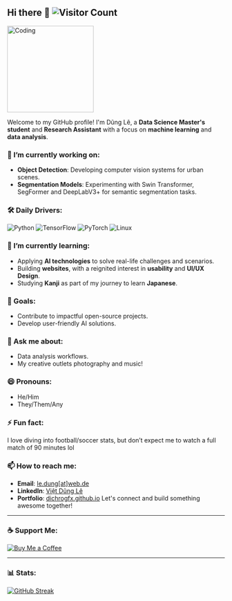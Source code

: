 ## Hi there 👋 ![Visitor Count](https://komarev.com/ghpvc/?username=dichrogfx&color=blue)
<img src="https://media.giphy.com/media/WFZvB7VIXBgiz3oDXE/giphy.gif" width="200" alt="Coding">

<!--
**dichrogfx/dichrogfx** is a ✨ _special_ ✨ repository because its `README.md` (this file) appears on your GitHub profile.

Here are some ideas to get you started:

- 🔭 I’m currently working on ...
- 🌱 I’m currently learning ...
- 👯 I’m looking to collaborate on ...
- 🤔 I’m looking for help with ...
- 💬 Ask me about ...
- 📫 How to reach me: ...
- 😄 Pronouns: ...
- ⚡ Fun fact: ...
-->

Welcome to my GitHub profile! I'm Dũng Lê, a **Data Science Master's student** and **Research Assistant** with a focus on **machine learning** and **data analysis**. 


### 🔭 I’m currently working on:
- **Object Detection**: Developing computer vision systems for urban scenes.
- **Segmentation Models**: Experimenting with Swin Transformer, SegFormer and DeepLabV3+ for semantic segmentation tasks.

### 🛠️ Daily Drivers:
![Python](https://img.shields.io/badge/-Python-3776AB?logo=python&logoColor=white)
![TensorFlow](https://img.shields.io/badge/-TensorFlow-FF6F00?logo=tensorflow&logoColor=white)
![PyTorch](https://img.shields.io/badge/-PyTorch-EE4C2C?logo=pytorch&logoColor=white)
![Linux](https://img.shields.io/badge/-Linux-FCC624?logo=linux&logoColor=black)

### 🌱 I’m currently learning:
- Applying **AI technologies** to solve real-life challenges and scenarios.
- Building **websites**, with a reignited interest in **usability** and **UI/UX Design**.
- Studying **Kanji** as part of my journey to learn **Japanese**.


### 🎯 Goals:
- Contribute to impactful open-source projects.
- Develop user-friendly AI solutions.


### 💬 Ask me about:
- Data analysis workflows.
- My creative outlets photography and music!


### 😄 Pronouns:
- He/Him
- They/Them/Any

### ⚡ Fun fact:
I love diving into football/soccer stats, but don’t expect me to watch a full match of 90 minutes lol



### 📫 How to reach me:
- **Email**: [le.dung[at]web.de](mailto:le.dung[at]web.de)
- **LinkedIn**: [Việt Dũng Lê](https://www.linkedin.com/in/linda-le6321489/)
- **Portfolio**: [dichrogfx.github.io](https://dichrogfx.github.io/)
Let's connect and build something awesome together!

---

### ☕ Support Me:
[![Buy Me a Coffee](https://img.shields.io/badge/-Buy%20Me%20a%20Coffee-FFDD00?logo=buymeacoffee&logoColor=black)](https://www.buymeacoffee.com/dichrogfx)


---

### 📊 Stats: 
[![GitHub Streak](https://github-readme-streak-stats.herokuapp.com?user=dichrogfx&theme=radical)](https://git.io/streak-stats)
